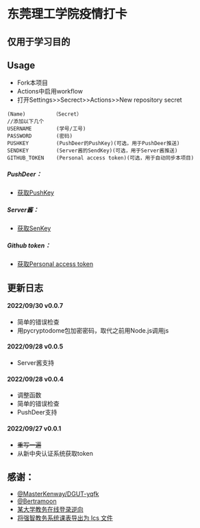 # 东莞理工学院疫情打卡
## 仅用于学习目的

## Usage
- Fork本项目  
- Actions中启用workflow
- 打开Settings>>Secrect>>Actions>>New repository secret
```
(Name)         （Secret）
//添加以下几个
USERNAME        (学号/工号)
PASSWORD        (密码)
PUSHKEY         (PushDeer的PushKey)(可选，用于PushDeer推送)
SENDKEY         (Server酱的SendKey)(可选，用于Server酱推送)
GITHUB_TOKEN    (Personal access token)(可选，用于自动同步本项目)
```
##### PushDeer：
- [获取PushKey](https://www.pushdeer.com/official.html)  
##### Server酱：
- [获取SenKey](https://sct.ftqq.com/)
##### Github token：
- [获取Personal access token](https://github.com/settings/tokens)
    
## 更新日志
#### 2022/09/30 v0.0.7
- 简单的错误检查
- 用pycryptodome包加密密码，取代之前用Node.js调用js
#### 2022/09/28 v0.0.5
- Server酱支持
#### 2022/09/28 v0.0.4
- 调整函数
- 简单的错误检查
- PushDeer支持
#### 2022/09/27 v0.0.1
- ~~重写一遍~~
- 从新中央认证系统获取token

## 感谢：
- [@MasterKenway/DGUT-yqfk](https://github.com/MasterKenway/DGUT-yqfk)
- [@Bertramoon](https://github.com/Bertramoon)
- [某大学教务在线登录逆向](https://blog.csdn.net/ssfsj/article/details/124199088)
- [将强智教务系统课表导出为 Ics 文件](https://bolitao.xyz/posts/%E5%B0%86%E5%BC%BA%E6%99%BA%E6%95%99%E5%8A%A1%E7%B3%BB%E7%BB%9F%E8%AF%BE%E8%A1%A8%E5%AF%BC%E5%87%BA%E4%B8%BA-ics-%E6%96%87%E4%BB%B6/)
